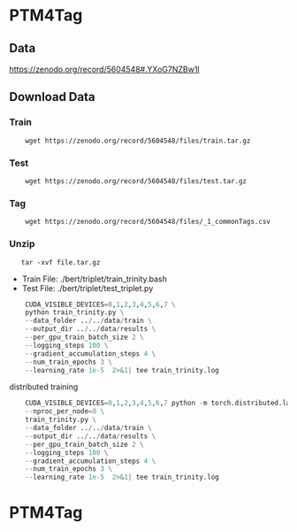 # PTM4Tag

## Data

https://zenodo.org/record/5604548#.YXoG7NZBw1I

## Download Data

### Train

```shell
    wget https://zenodo.org/record/5604548/files/train.tar.gz
```

### Test

```shell
    wget https://zenodo.org/record/5604548/files/test.tar.gz
```
### Tag

```shell
    wget https://zenodo.org/record/5604548/files/_1_commonTags.csv
```

### Unzip
```
   tar -xvf file.tar.gz 
```

- Train File: ./bert/triplet/train_trinity.bash
- Test File: ./bert/triplet/test_triplet.py

```python
    CUDA_VISIBLE_DEVICES=0,1,2,3,4,5,6,7 \
    python train_trinity.py \
    --data_folder ../../data/train \
    --output_dir ../../data/results \
    --per_gpu_train_batch_size 2 \
    --logging_steps 100 \
    --gradient_accumulation_steps 4 \
    --num_train_epochs 3 \
    --learning_rate 1e-5  2>&1| tee train_trinity.log
```

distributed training

```python
    CUDA_VISIBLE_DEVICES=0,1,2,3,4,5,6,7 python -m torch.distributed.launch \
    --nproc_per_node=8 \
    train_trinity.py \
    --data_folder ../../data/train \
    --output_dir ../../data/results \
    --per_gpu_train_batch_size 2 \
    --logging_steps 100 \
    --gradient_accumulation_steps 4 \
    --num_train_epochs 3 \
    --learning_rate 1e-5  2>&1| tee train_trinity.log
```
# PTM4Tag
